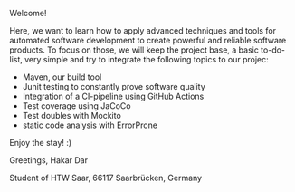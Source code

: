 Welcome!

Here, we want to learn how to apply advanced techniques and tools for automated software development to create powerful and reliable software products. 
To focus on those, we will keep the project base, a basic to-do-list, very simple and try to integrate the following topics to our projec:

- Maven, our build tool 
- Junit testing to constantly prove software quality
- Integration of a CI-pipeline using GitHub Actions
- Test coverage using JaCoCo
- Test doubles with Mockito
- static code analysis with ErrorProne

Enjoy the stay! :)

Greetings, 
Hakar Dar

Student of HTW Saar, 
66117 Saarbrücken, 
Germany
